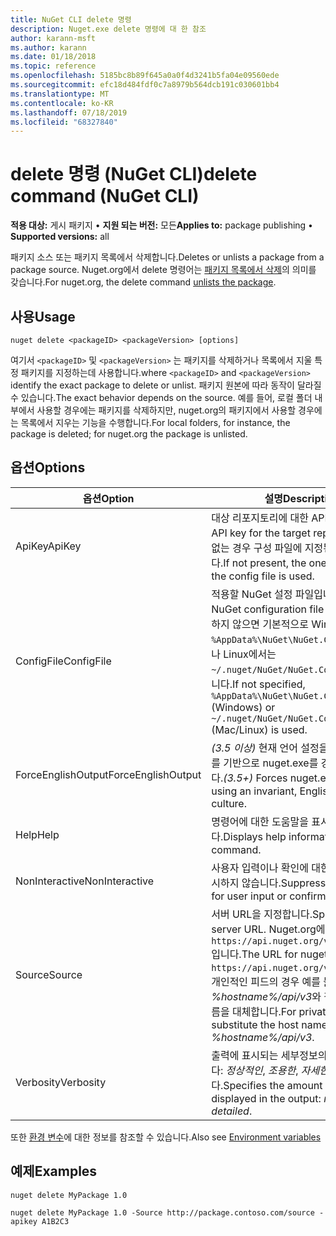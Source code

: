 ```yaml
---
title: NuGet CLI delete 명령
description: Nuget.exe delete 명령에 대 한 참조
author: karann-msft
ms.author: karann
ms.date: 01/18/2018
ms.topic: reference
ms.openlocfilehash: 5185bc8b89f645a0a0f4d3241b5fa04e09560ede
ms.sourcegitcommit: efc18d484fdf0c7a8979b564dcb191c030601bb4
ms.translationtype: MT
ms.contentlocale: ko-KR
ms.lasthandoff: 07/18/2019
ms.locfileid: "68327840"
---
```

# <a name="delete-command-nuget-cli"></a><span data-ttu-id="0ddaf-103">delete 명령 (NuGet CLI)</span><span class="sxs-lookup"><span data-stu-id="0ddaf-103">delete command (NuGet CLI)</span></span>

<span data-ttu-id="0ddaf-104">**적용 대상:** 게시 패키지 &bullet; **지원 되는 버전:** 모든</span><span class="sxs-lookup"><span data-stu-id="0ddaf-104">**Applies to:** package publishing &bullet; **Supported versions:** all</span></span>

<span data-ttu-id="0ddaf-105">패키지 소스 또는 패키지 목록에서 삭제합니다.</span><span class="sxs-lookup"><span data-stu-id="0ddaf-105">Deletes or unlists a package from a package source.</span></span> <span data-ttu-id="0ddaf-106">Nuget.org에서 delete 명령어는 [패키지 목록에서 삭제](../../nuget-org/policies/deleting-packages.md)의 의미를 갖습니다.</span><span class="sxs-lookup"><span data-stu-id="0ddaf-106">For nuget.org, the delete command [unlists the package](../../nuget-org/policies/deleting-packages.md).</span></span>

## <a name="usage"></a><span data-ttu-id="0ddaf-107">사용</span><span class="sxs-lookup"><span data-stu-id="0ddaf-107">Usage</span></span>

```cli
nuget delete <packageID> <packageVersion> [options]
```

<span data-ttu-id="0ddaf-108">여기서 `<packageID>` 및 `<packageVersion>` 는 패키지를 삭제하거나 목록에서 지울 특정 패키지를 지정하는데 사용합니다.</span><span class="sxs-lookup"><span data-stu-id="0ddaf-108">where `<packageID>` and `<packageVersion>` identify the exact package to delete or unlist.</span></span> <span data-ttu-id="0ddaf-109">패키지 원본에 따라 동작이 달라질 수 있습니다.</span><span class="sxs-lookup"><span data-stu-id="0ddaf-109">The exact behavior depends on the source.</span></span> <span data-ttu-id="0ddaf-110">예를 들어, 로컬 폴더 내부에서 사용할 경우에는 패키지를 삭제하지만, nuget.org의 패키지에서 사용할 경우에는 목록에서 지우는 기능을 수행합니다.</span><span class="sxs-lookup"><span data-stu-id="0ddaf-110">For local folders, for instance, the package is deleted; for nuget.org the package is unlisted.</span></span>

## <a name="options"></a><span data-ttu-id="0ddaf-111">옵션</span><span class="sxs-lookup"><span data-stu-id="0ddaf-111">Options</span></span>

| <span data-ttu-id="0ddaf-112">옵션</span><span class="sxs-lookup"><span data-stu-id="0ddaf-112">Option</span></span> | <span data-ttu-id="0ddaf-113">설명</span><span class="sxs-lookup"><span data-stu-id="0ddaf-113">Description</span></span> |
| --- | --- |
| <span data-ttu-id="0ddaf-114">ApiKey</span><span class="sxs-lookup"><span data-stu-id="0ddaf-114">ApiKey</span></span> | <span data-ttu-id="0ddaf-115">대상 리포지토리에 대한 API 키입니다.</span><span class="sxs-lookup"><span data-stu-id="0ddaf-115">The API key for the target repository.</span></span> <span data-ttu-id="0ddaf-116">키가 없는 경우 구성 파일에 지정된 값이 사용됩니다.</span><span class="sxs-lookup"><span data-stu-id="0ddaf-116">If not present, the one specified in the config file is used.</span></span> |
| <span data-ttu-id="0ddaf-117">ConfigFile</span><span class="sxs-lookup"><span data-stu-id="0ddaf-117">ConfigFile</span></span> | <span data-ttu-id="0ddaf-118">적용할 NuGet 설정 파일입니다.</span><span class="sxs-lookup"><span data-stu-id="0ddaf-118">The NuGet configuration file to apply.</span></span> <span data-ttu-id="0ddaf-119">지정하지 않으면 기본적으로 Windows에서는 `%AppData%\NuGet\NuGet.Config`, Mac이나 Linux에서는 `~/.nuget/NuGet/NuGet.Config`가 사용됩니다.</span><span class="sxs-lookup"><span data-stu-id="0ddaf-119">If not specified, `%AppData%\NuGet\NuGet.Config` (Windows) or `~/.nuget/NuGet/NuGet.Config` (Mac/Linux) is used.</span></span>|
| <span data-ttu-id="0ddaf-120">ForceEnglishOutput</span><span class="sxs-lookup"><span data-stu-id="0ddaf-120">ForceEnglishOutput</span></span> | <span data-ttu-id="0ddaf-121">*(3.5 이상)*  현재 언어 설정을 무시하고 영어를 기반으로 nuget.exe를 강제로 실행합니다.</span><span class="sxs-lookup"><span data-stu-id="0ddaf-121">*(3.5+)* Forces nuget.exe to run using an invariant, English-based culture.</span></span> |
| <span data-ttu-id="0ddaf-122">Help</span><span class="sxs-lookup"><span data-stu-id="0ddaf-122">Help</span></span> | <span data-ttu-id="0ddaf-123">명령어에 대한 도움말을 표시합니다.</span><span class="sxs-lookup"><span data-stu-id="0ddaf-123">Displays help information for the command.</span></span> |
| <span data-ttu-id="0ddaf-124">NonInteractive</span><span class="sxs-lookup"><span data-stu-id="0ddaf-124">NonInteractive</span></span> | <span data-ttu-id="0ddaf-125">사용자 입력이나 확인에 대한 프롬프트를 표시하지 않습니다.</span><span class="sxs-lookup"><span data-stu-id="0ddaf-125">Suppresses prompts for user input or confirmations.</span></span> |
| <span data-ttu-id="0ddaf-126">Source</span><span class="sxs-lookup"><span data-stu-id="0ddaf-126">Source</span></span> | <span data-ttu-id="0ddaf-127">서버 URL을 지정합니다.</span><span class="sxs-lookup"><span data-stu-id="0ddaf-127">Specifies the server URL.</span></span> <span data-ttu-id="0ddaf-128">Nuget.org에 대한 URL은 `https://api.nuget.org/v3/index.json`입니다.</span><span class="sxs-lookup"><span data-stu-id="0ddaf-128">The URL for nuget.org is `https://api.nuget.org/v3/index.json`.</span></span> <span data-ttu-id="0ddaf-129">개인적인 피드의 경우 예를 들어 *%hostname%/api/v3*와 같이 호스트 이름을 대체합니다.</span><span class="sxs-lookup"><span data-stu-id="0ddaf-129">For private feeds, substitute the host name, for example, *%hostname%/api/v3*.</span></span> |
| <span data-ttu-id="0ddaf-130">Verbosity</span><span class="sxs-lookup"><span data-stu-id="0ddaf-130">Verbosity</span></span> | <span data-ttu-id="0ddaf-131">출력에 표시되는 세부정보의 양을 지정합니다: *정상적인*, *조용한*, *자세한*합니다.</span><span class="sxs-lookup"><span data-stu-id="0ddaf-131">Specifies the amount of detail displayed in the output: *normal*, *quiet*, *detailed*.</span></span> |

<span data-ttu-id="0ddaf-132">또한 [환경 변수](cli-ref-environment-variables.md)에 대한 정보를 참조할 수 있습니다.</span><span class="sxs-lookup"><span data-stu-id="0ddaf-132">Also see [Environment variables](cli-ref-environment-variables.md)</span></span>

## <a name="examples"></a><span data-ttu-id="0ddaf-133">예제</span><span class="sxs-lookup"><span data-stu-id="0ddaf-133">Examples</span></span>

```cli
nuget delete MyPackage 1.0

nuget delete MyPackage 1.0 -Source http://package.contoso.com/source -apikey A1B2C3
```
